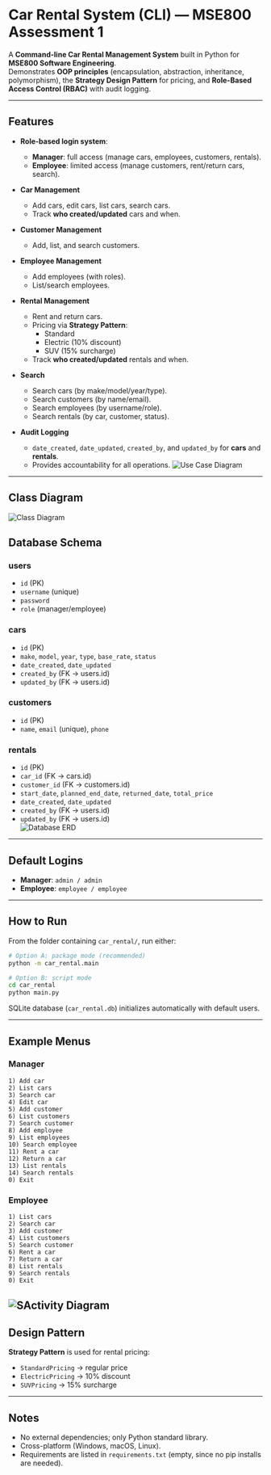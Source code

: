 
# Car Rental System (CLI) — MSE800 Assessment 1

A **Command-line Car Rental Management System** built in Python for **MSE800 Software Engineering**.  
Demonstrates **OOP principles** (encapsulation, abstraction, inheritance, polymorphism), the **Strategy Design Pattern** for pricing, and **Role-Based Access Control (RBAC)** with audit logging.

---

## Features
- **Role-based login system**:
  - **Manager**: full access (manage cars, employees, customers, rentals).  
  - **Employee**: limited access (manage customers, rent/return cars, search).  

- **Car Management**
  - Add cars, edit cars, list cars, search cars.  
  - Track **who created/updated** cars and when.  

- **Customer Management**
  - Add, list, and search customers.  

- **Employee Management**
  - Add employees (with roles).  
  - List/search employees.  

- **Rental Management**
  - Rent and return cars.  
  - Pricing via **Strategy Pattern**:  
    - Standard  
    - Electric (10% discount)  
    - SUV (15% surcharge)  
  - Track **who created/updated** rentals and when.  

- **Search**
  - Search cars (by make/model/year/type).  
  - Search customers (by name/email).  
  - Search employees (by username/role).  
  - Search rentals (by car, customer, status).  

- **Audit Logging**
  - `date_created`, `date_updated`, `created_by`, and `updated_by` for **cars** and **rentals**.  
  - Provides accountability for all operations.
![Use Case Diagram](Use_Case_Diagram.PNG)
---
## Class Diagram
![Class Diagram](Class_Diagram.PNG)

## Database Schema

### **users**
- `id` (PK)  
- `username` (unique)  
- `password`  
- `role` (manager/employee)  

### **cars**
- `id` (PK)  
- `make`, `model`, `year`, `type`, `base_rate`, `status`  
- `date_created`, `date_updated`  
- `created_by` (FK → users.id)  
- `updated_by` (FK → users.id)  

### **customers**
- `id` (PK)  
- `name`, `email` (unique), `phone`  

### **rentals**
- `id` (PK)  
- `car_id` (FK → cars.id)  
- `customer_id` (FK → customers.id)  
- `start_date`, `planned_end_date`, `returned_date`, `total_price`  
- `date_created`, `date_updated`  
- `created_by` (FK → users.id)  
- `updated_by` (FK → users.id)  
![Database ERD](Database_Relationship_Diagram.PNG)
---

## Default Logins
- **Manager**: `admin / admin`  
- **Employee**: `employee / employee`  

---

## How to Run
From the folder containing `car_rental/`, run either:

```bash
# Option A: package mode (recommended)
python -m car_rental.main

# Option B: script mode
cd car_rental
python main.py
```

SQLite database (`car_rental.db`) initializes automatically with default users.

---

## Example Menus

### Manager
```
1) Add car
2) List cars
3) Search car
4) Edit car
5) Add customer
6) List customers
7) Search customer
8) Add employee
9) List employees
10) Search employee
11) Rent a car
12) Return a car
13) List rentals
14) Search rentals
0) Exit
```

### Employee
```
1) List cars
2) Search car
3) Add customer
4) List customers
5) Search customer
6) Rent a car
7) Return a car
8) List rentals
9) Search rentals
0) Exit
```
![SActivity Diagram](Activity_Diagram.PNG)
---

## Design Pattern
**Strategy Pattern** is used for rental pricing:  
- `StandardPricing` → regular price  
- `ElectricPricing` → 10% discount  
- `SUVPricing` → 15% surcharge  

---

## Notes
- No external dependencies; only Python standard library.  
- Cross-platform (Windows, macOS, Linux).  
- Requirements are listed in `requirements.txt` (empty, since no pip installs are needed).  

